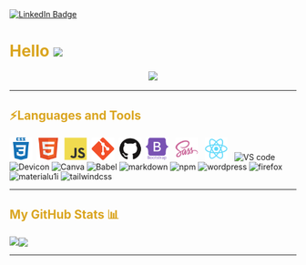 <!-- socials -->
<div id="badges">
  <a href="https://www.linkedin.com/in/pauline-mwova/">
    <img src="https://img.shields.io/badge/LinkedIn-blue?style=for-the-badge&logo=linkedin&logoColor=white" alt="LinkedIn Badge"/>
  </a>

</div>
<h1 align="left" style="color:#DAA520;">
  Hello 
  <img src="https://media.giphy.com/media/hvRJCLFzcasrR4ia7z/giphy.gif" width="30px"/>
</h1>

<!-- about me -->
<div align ="center">
   <img src="https://media.giphy.com/media/v1.Y2lkPTc5MGI3NjExNjM1YTNiNDEzZDIyZTc1Y2M3MWU3YmU4Yzk5NTgyYzM0ZmY3MWUzNyZlcD12MV9pbnRlcm5hbF9naWZzX2dpZklkJmN0PWc/pOZhmE42D1WrCWATLK/giphy.gif" padding="2rem"/>

</div>

---

<h2 style="color:#DAA520;">⚡Languages and Tools</h2>
<div>
  <img src="https://github.com/devicons/devicon/blob/master/icons/css3/css3-plain-wordmark.svg"  title="CSS3" alt="CSS" width="40" height="40"/>&nbsp;
  <img src="https://github.com/devicons/devicon/blob/master/icons/html5/html5-original.svg" title="HTML5" alt="HTML" width="40" height="40"/>&nbsp;
  <img src="https://github.com/devicons/devicon/blob/master/icons/javascript/javascript-original.svg" title="JavaScript" alt="JavaScript" width="40" height="40"/>&nbsp;
  <img src="git-plain.svg" title="Git" **alt="Git" width="40" height="40"/>&nbsp;
  <img src="github-original.svg" title="Github" **alt="Git" width="40" height="40"/>&nbsp;
  <img src="bootstrap-plain-wordmark.svg" title="bootstrap" alt="bootstrap" width="40" height="40"/> &nbsp;
  <img src="sass-original.svg" title="sass" alt="sass" width="40" height="40"/> &nbsp;   
  <img src="react-original.svg" title="React" alt="react" width="40" height="40"/> &nbsp;
  <img src="https://cdn.jsdelivr.net/gh/devicons/devicon/icons/vscode/vscode-original.svg" title="VS code" alt="VS code" width="40" height="40"/>
  <img src="https://cdn.jsdelivr.net/gh/devicons/devicon/icons/devicon/devicon-original.svg" title="Devicon" alt="Devicon" width="40" height="40" />
  <img src="https://cdn.jsdelivr.net/gh/devicons/devicon/icons/canva/canva-original.svg" title="Canva" alt="Canva" width="40" height="40" />
  <img src="https://cdn.jsdelivr.net/gh/devicons/devicon/icons/babel/babel-original.svg" title="Babel" alt="Babel" width="40" height="40"  />
 <img src="https://cdn.jsdelivr.net/gh/devicons/devicon/icons/markdown/markdown-original.svg" title="markdown" alt="markdown" width="40" height="40" />
 <img src="https://cdn.jsdelivr.net/gh/devicons/devicon/icons/npm/npm-original-wordmark.svg" title="npm" alt="npm" width="40" height="40" />
 <img src="https://cdn.jsdelivr.net/gh/devicons/devicon/icons/wordpress/wordpress-plain.svg" title="wordpress" alt="wordpress" width="40" height="40" />
 <img src="https://cdn.jsdelivr.net/gh/devicons/devicon/icons/firefox/firefox-original.svg" title="firefox" alt="firefox" width="40" height="40" />
 <img src="https://cdn.jsdelivr.net/gh/devicons/devicon/icons/materialui/materialui-original.svg" title="materialui" alt="materialu1i" width="40" height="40"  />
 
<img src="https://cdn.jsdelivr.net/gh/devicons/devicon/icons/tailwindcss/tailwindcss-original.svg" title="tailwindcss" alt="tailwindcss" width="40" height="40" />
          
               
</div>

---

<h2 style="color:#DAA520;"> My GitHub Stats 📊 </h2>

<a href="https://github.com/Lynnmwova/github-readme-stats">
<img align="left" src="https://github-readme-stats.vercel.app/api?username=Lynnmwova&count_private=true&show_icons=true" />
</a>
<a href="https://github.com/Lynnmwova/convoychat">
<img align="center" src="https://github-readme-stats.vercel.app/api/top-langs/?username=Lynnmwova" />
</a>

---
